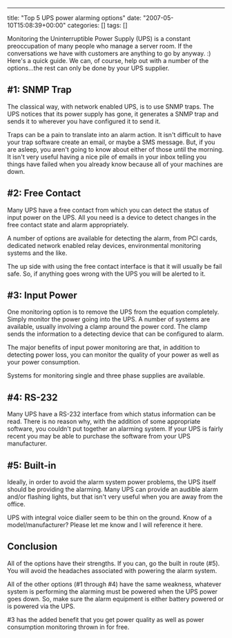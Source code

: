 ---
title: "Top 5 UPS power alarming options"
date: "2007-05-10T15:08:39+00:00"
categories: []
tags: []

Monitoring the Uninterruptible Power Supply (UPS) is a constant preoccupation of many people who manage a server room. If the conversations we have with customers are anything to go by anyway. :) Here's a quick guide. We can, of course, help out with a number of the options...the rest can only be done by your UPS supplier.

<h2>#1: SNMP Trap</h2>

The classical way, with network enabled UPS, is to use SNMP traps. The UPS notices that its power supply has gone, it generates a SNMP trap and sends it to wherever you have configured it to send it.

Traps can be a pain to translate into an alarm action. It isn't difficult to have your trap software create an email, or maybe a SMS message. But, if you are asleep, you aren't going to know about either of those until the morning. It isn't very useful having a nice pile of emails in your inbox telling you things have failed when you already know because all of your machines are down.

<h2>#2: Free Contact</h2>

Many UPS have a free contact from which you can detect the status of input power on the UPS. All you need is a device to detect changes in the free contact state and alarm appropriately.

A number of options are available for detecting the alarm, from PCI cards, dedicated network enabled relay devices, environmental monitoring systems and the like.

The up side with using the free contact interface is that it will usually be fail safe. So, if anything goes wrong with the UPS you will be alerted to it.

<h2>#3: Input Power</h2>

One monitoring option is to remove the UPS from the equation completely. Simply monitor the power going into the UPS. A number of systems are available, usually involving a clamp around the power cord. The clamp sends the information to a detecting device that can be configured to alarm.

The major benefits of input power monitoring are that, in addition to detecting power loss, you can monitor the quality of your power as well as your power consumption.

Systems for monitoring single and three phase supplies are available.

<h2>#4: RS-232</h2>

Many UPS have a RS-232 interface from which status information can be read. There is no reason why, with the addition of some appropriate software, you couldn't put together an alarming system. If your UPS is fairly recent you may be able to purchase the software from your UPS manufacturer.

<h2>#5: Built-in</h2>

Ideally, in order to avoid the alarm system power problems, the UPS itself should be providing the alarming. Many UPS can provide an audible alarm and/or flashing lights, but that isn't very useful when you are away from the office.

UPS with integral voice dialler seem to be thin on the ground. Know of a model/manufacturer? Please let me know and I will reference it here.

<h2>Conclusion</h2>

All of the options have their strengths. If you can, go the built in route (#5). You will avoid the headaches associated with powering the alarm system.

All of the other options (#1 through #4) have the same weakness, whatever system is performing the alarming must be powered when the UPS power goes down. So, make sure the alarm equipment is either battery powered or is powered via the UPS.

#3 has the added benefit that you get power quality as well as power consumption monitoring thrown in for free.
